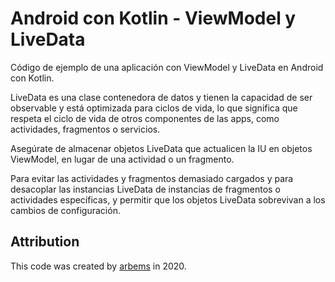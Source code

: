 # Android con Kotlin - ViewModel y LiveData

Código de ejemplo de una aplicación con ViewModel y LiveData en Android con Kotlin.

LiveData es una clase contenedora de datos y tienen la capacidad de ser observable y está optimizada para ciclos de vida, lo que significa que respeta el ciclo de vida de otros componentes de las apps, como actividades, fragmentos o servicios.

Asegúrate de almacenar objetos LiveData que actualicen la IU en objetos ViewModel, en lugar de una actividad o un fragmento.

Para evitar las actividades y fragmentos demasiado cargados y para desacoplar las instancias LiveData de instancias de fragmentos o actividades específicas, y permitir que los objetos LiveData sobrevivan a los cambios de configuración.

## Attribution

This code was created by [arbems](https://github.com/arbems) in 2020.
